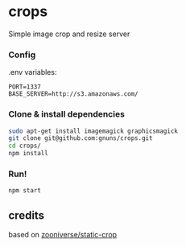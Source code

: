 # crops
Simple image crop and resize server

### Config
.env variables:
```
PORT=1337
BASE_SERVER=http://s3.amazonaws.com/
```
### Clone & install dependencies
```sh
sudo apt-get install imagemagick graphicsmagick
git clone git@github.com:gnuns/crops.git
cd crops/
npm install
```

### Run!
```
npm start
```
## credits
based on [zooniverse/static-crop](https://github.com/zooniverse/static-crop)
